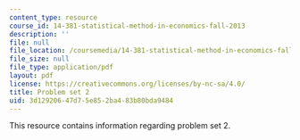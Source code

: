 ```yaml
---
content_type: resource
course_id: 14-381-statistical-method-in-economics-fall-2013
description: ''
file: null
file_location: /coursemedia/14-381-statistical-method-in-economics-fall-2013/3d12920647d75e852ba483b80bda9484_MIT14_381F13_ps2_2007.pdf
file_size: null
file_type: application/pdf
layout: pdf
license: https://creativecommons.org/licenses/by-nc-sa/4.0/
title: Problem set 2
uid: 3d129206-47d7-5e85-2ba4-83b80bda9484
---
```

This resource contains information regarding problem set 2.